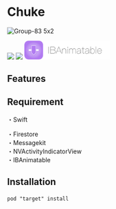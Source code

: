 <h1>Chuke</h1>

![Group-83 5x2](https://user-images.githubusercontent.com/51669998/72270445-812e1100-3668-11ea-87ba-528ee3c93daa.png)  
<p align="left">
 <a href="https://firebase.google.com/?hl=ja"><img src="https://firebase.google.com/downloads/brand-guidelines/PNG/logo-built_white.png?hl=ja" width="150px;" /></a>      <a href="https://github.com/MessageKit/MessageKit"><img src="https://raw.githubusercontent.com/MessageKit/MessageKit/master/Assets/mklogo.png" width="150px"; /></a>               <a href="https://github.com/IBAnimatable/IBAnimatable"><img src="https://raw.githubusercontent.com/IBAnimatable/IBAnimatable-Misc/master/IBAnimatable/Hero.png" width="200px"; /></a>
 </p>

## Features


## Requirement
 
 ・Swift  
   
 ・Firestore  
 ・Messagekit  
 ・NVActivityIndicatorView  
 ・IBAnimatable  

## Installation

```
pod "target" install
```


